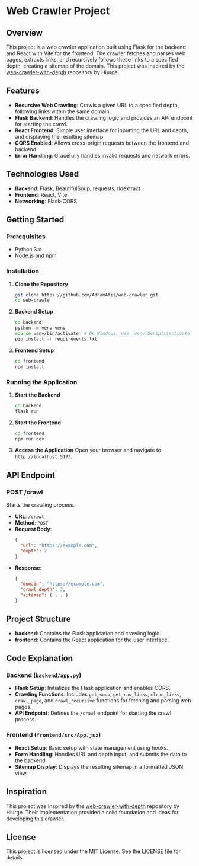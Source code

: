 # Web Crawler Project

## Overview

This project is a web crawler application built using Flask for the backend and React with Vite for the frontend. The crawler fetches and parses web pages, extracts links, and recursively follows these links to a specified depth, creating a sitemap of the domain. This project was inspired by the [web-crawler-with-depth](https://github.com/Hiurge/web-crawler-with-depth) repository by Hiurge.

## Features

- **Recursive Web Crawling**: Crawls a given URL to a specified depth, following links within the same domain.
- **Flask Backend**: Handles the crawling logic and provides an API endpoint for starting the crawl.
- **React Frontend**: Simple user interface for inputting the URL and depth, and displaying the resulting sitemap.
- **CORS Enabled**: Allows cross-origin requests between the frontend and backend.
- **Error Handling**: Gracefully handles invalid requests and network errors.

## Technologies Used

- **Backend**: Flask, BeautifulSoup, requests, tldextract
- **Frontend**: React, Vite
- **Networking**: Flask-CORS

## Getting Started

### Prerequisites

- Python 3.x
- Node.js and npm

### Installation

1. **Clone the Repository**
    ```bash
    git clone https://github.com/AdhamAfis/web-crawler.git
    cd web-crawle
    ```

2. **Backend Setup**
    ```bash
    cd backend
    python -m venv venv
    source venv/bin/activate  # On Windows, use `venv\Scripts\activate`
    pip install -r requirements.txt
    ```

3. **Frontend Setup**
    ```bash
    cd frontend
    npm install
    ```

### Running the Application

1. **Start the Backend**
    ```bash
    cd backend
    flask run
    ```

2. **Start the Frontend**
    ```bash
    cd frontend
    npm run dev
    ```

3. **Access the Application**
    Open your browser and navigate to `http://localhost:5173`.

## API Endpoint

### POST /crawl

Starts the crawling process.

- **URL**: `/crawl`
- **Method**: `POST`
- **Request Body**:
    ```json
    {
      "url": "https://example.com",
      "depth": 2
    }
    ```
- **Response**:
    ```json
    {
      "domain": "https://example.com",
      "crawl_depth": 2,
      "sitemap": { ... }
    }
    ```

## Project Structure

- **backend**: Contains the Flask application and crawling logic.
- **frontend**: Contains the React application for the user interface.

## Code Explanation

### Backend (`backend/app.py`)

- **Flask Setup**: Initializes the Flask application and enables CORS.
- **Crawling Functions**: Includes `get_soup`, `get_raw_links`, `clean_links`, `crawl_page`, and `crawl_recursive` functions for fetching and parsing web pages.
- **API Endpoint**: Defines the `/crawl` endpoint for starting the crawl process.

### Frontend (`frontend/src/App.jsx`)

- **React Setup**: Basic setup with state management using hooks.
- **Form Handling**: Handles URL and depth input, and submits the data to the backend.
- **Sitemap Display**: Displays the resulting sitemap in a formatted JSON view.

## Inspiration

This project was inspired by the [web-crawler-with-depth](https://github.com/Hiurge/web-crawler-with-depth) repository by Hiurge. Their implementation provided a solid foundation and ideas for developing this crawler.

## License

This project is licensed under the MIT License. See the [LICENSE](LICENSE) file for details.
